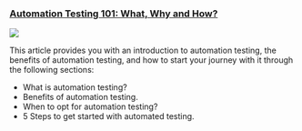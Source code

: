 ### [Automation Testing 101: What, Why and How?](https://www.katalon.com/resources-center/blog/what-is-automation-testing/)

<img src="https://d1h3p5fzmizjvp.cloudfront.net/wp-content/uploads/2020/08/1.-Automation-Testing-101.png">

This article provides you with an introduction to automation testing, the benefits of automation testing, and how to start your journey with it through the following sections:

- What is automation testing?
- Benefits of automation testing.
- When to opt for automation testing?
- 5 Steps to get started with automated testing.
